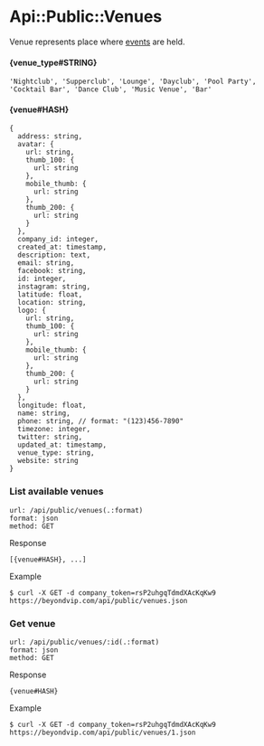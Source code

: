 # Api::Public::Venues
Venue represents place where [events](/api/public/events.md) are held.

#### {venue_type#STRING}
    'Nightclub', 'Supperclub', 'Lounge', 'Dayclub', 'Pool Party', 'Cocktail Bar', 'Dance Club', 'Music Venue', 'Bar'

#### {venue#HASH}
    {
      address: string,
      avatar: {
        url: string,
        thumb_100: {
          url: string
        },
        mobile_thumb: {
          url: string
        },
        thumb_200: {
          url: string
        }
      },
      company_id: integer,
      created_at: timestamp,
      description: text,
      email: string,
      facebook: string,
      id: integer,
      instagram: string,
      latitude: float,
      location: string,
      logo: {
        url: string,
        thumb_100: {
          url: string
        },
        mobile_thumb: {
          url: string
        },
        thumb_200: {
          url: string
        }
      },
      longitude: float,
      name: string,
      phone: string, // format: "(123)456-7890"
      timezone: integer,
      twitter: string,
      updated_at: timestamp,
      venue_type: string,
      website: string
    }

### List available venues
    url: /api/public/venues(.:format)
    format: json
    method: GET

  Response

    [{venue#HASH}, ...]

  Example

    $ curl -X GET -d company_token=rsP2uhgqTdmdXAcKqKw9 https://beyondvip.com/api/public/venues.json

### Get venue
    url: /api/public/venues/:id(.:format)
    format: json
    method: GET

  Response

    {venue#HASH}

  Example

    $ curl -X GET -d company_token=rsP2uhgqTdmdXAcKqKw9 https://beyondvip.com/api/public/venues/1.json
